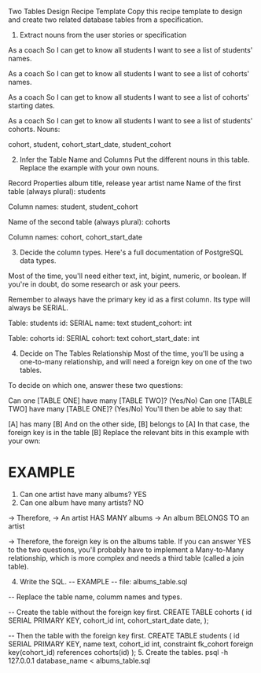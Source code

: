 Two Tables Design Recipe Template
Copy this recipe template to design and create two related database tables from a specification.

1. Extract nouns from the user stories or specification


As a coach
So I can get to know all students
I want to see a list of students' names.

As a coach
So I can get to know all students
I want to see a list of cohorts' names.

As a coach
So I can get to know all students
I want to see a list of cohorts' starting dates.

As a coach
So I can get to know all students
I want to see a list of students' cohorts.
Nouns:

cohort, student, cohort_start_date, student_cohort

2. Infer the Table Name and Columns
Put the different nouns in this table. Replace the example with your own nouns.

Record	Properties
album	title, release year
artist	name
Name of the first table (always plural): students

Column names: student, student_cohort

Name of the second table (always plural): cohorts

Column names: cohort, cohort_start_date

3. Decide the column types.
Here's a full documentation of PostgreSQL data types.

Most of the time, you'll need either text, int, bigint, numeric, or boolean. If you're in doubt, do some research or ask your peers.

Remember to always have the primary key id as a first column. Its type will always be SERIAL.



Table: students
id: SERIAL
name: text
student_cohort: int

Table: cohorts
id: SERIAL
cohort: text
cohort_start_date: int

4. Decide on The Tables Relationship
Most of the time, you'll be using a one-to-many relationship, and will need a foreign key on one of the two tables.

To decide on which one, answer these two questions:

Can one [TABLE ONE] have many [TABLE TWO]? (Yes/No)
Can one [TABLE TWO] have many [TABLE ONE]? (Yes/No)
You'll then be able to say that:

[A] has many [B]
And on the other side, [B] belongs to [A]
In that case, the foreign key is in the table [B]
Replace the relevant bits in this example with your own:

# EXAMPLE

1. Can one artist have many albums? YES
2. Can one album have many artists? NO

-> Therefore,
-> An artist HAS MANY albums
-> An album BELONGS TO an artist

-> Therefore, the foreign key is on the albums table.
If you can answer YES to the two questions, you'll probably have to implement a Many-to-Many relationship, which is more complex and needs a third table (called a join table).

4. Write the SQL.
-- EXAMPLE
-- file: albums_table.sql

-- Replace the table name, columm names and types.

-- Create the table without the foreign key first.
CREATE TABLE cohorts (
  id SERIAL PRIMARY KEY,
  cohort_id int,
  cohort_start_date date,
);

-- Then the table with the foreign key first.
CREATE TABLE students (
  id SERIAL PRIMARY KEY,
  name text,
  cohort_id int,
  constraint fk_cohort foreign key(cohort_id)
    references cohorts(id)
);
5. Create the tables.
psql -h 127.0.0.1 database_name < albums_table.sql